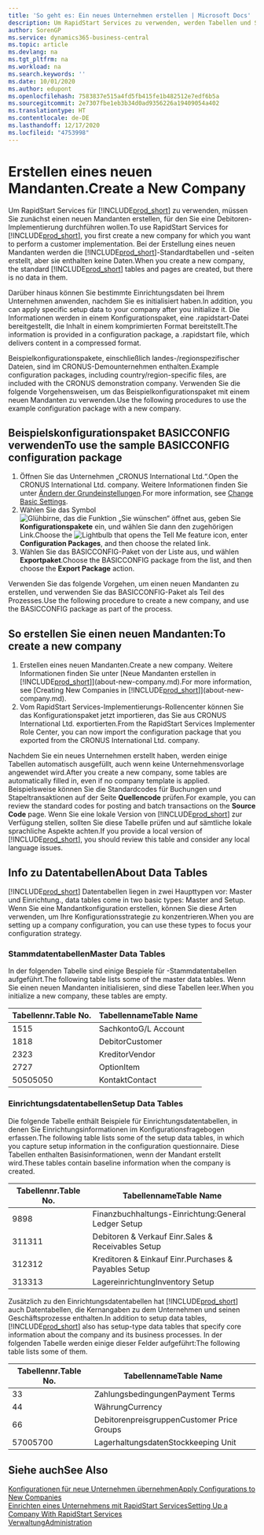 ```yaml
---
title: 'So geht es: Ein neues Unternehmen erstellen | Microsoft Docs'
description: Um RapidStart Services zu verwenden, werden Tabellen und Seiten erstellt, aber sie enthalten keine Daten.
author: SorenGP
ms.service: dynamics365-business-central
ms.topic: article
ms.devlang: na
ms.tgt_pltfrm: na
ms.workload: na
ms.search.keywords: ''
ms.date: 10/01/2020
ms.author: edupont
ms.openlocfilehash: 7583837e515a4fd5fb415fe1b482512e7edf6b5a
ms.sourcegitcommit: 2e7307fbe1eb3b34d0ad9356226a19409054a402
ms.translationtype: HT
ms.contentlocale: de-DE
ms.lasthandoff: 12/17/2020
ms.locfileid: "4753998"
---
```

# <a name="create-a-new-company"></a><span data-ttu-id="8edf6-103">Erstellen eines neuen Mandanten.</span><span class="sxs-lookup"><span data-stu-id="8edf6-103">Create a New Company</span></span>
<span data-ttu-id="8edf6-104">Um RapidStart Services für [!INCLUDE[prod_short](includes/prod_short.md)] zu verwenden, müssen Sie zunächst einen neuen Mandanten erstellen, für den Sie eine Debitoren-Implementierung durchführen wollen.</span><span class="sxs-lookup"><span data-stu-id="8edf6-104">To use RapidStart Services for [!INCLUDE[prod_short](includes/prod_short.md)], you first create a new company for which you want to perform a customer implementation.</span></span> <span data-ttu-id="8edf6-105">Bei der Erstellung eines neuen Mandanten werden die [!INCLUDE[prod_short](includes/prod_short.md)]-Standardtabellen und -seiten erstellt, aber sie enthalten keine Daten.</span><span class="sxs-lookup"><span data-stu-id="8edf6-105">When you create a new company, the standard [!INCLUDE[prod_short](includes/prod_short.md)] tables and pages are created, but there is no data in them.</span></span>

<span data-ttu-id="8edf6-106">Darüber hinaus können Sie bestimmte Einrichtungsdaten bei Ihrem Unternehmen anwenden, nachdem Sie es initialisiert haben.</span><span class="sxs-lookup"><span data-stu-id="8edf6-106">In addition, you can apply specific setup data to your company after you initialize it.</span></span> <span data-ttu-id="8edf6-107">Die Informationen werden in einem Konfigurationspaket, eine .rapidstart-Datei bereitgestellt, die Inhalt in einem komprimierten Format bereitstellt.</span><span class="sxs-lookup"><span data-stu-id="8edf6-107">The information is provided in a configuration package, a .rapidstart file, which delivers content in a compressed format.</span></span>  

<span data-ttu-id="8edf6-108">Beispielkonfigurationspakete, einschließlich landes-/regionspezifischer Dateien, sind im CRONUS-Demounternehmen enthalten.</span><span class="sxs-lookup"><span data-stu-id="8edf6-108">Example configuration packages, including country/region-specific files, are included with the CRONUS demonstration company.</span></span> <span data-ttu-id="8edf6-109">Verwenden Sie die folgende Vorgehensweisen, um das Beispielkonfigurationspaket mit einem neuen Mandanten zu verwenden.</span><span class="sxs-lookup"><span data-stu-id="8edf6-109">Use the following procedures to use the example configuration package with a new company.</span></span>  

## <a name="to-use-the-sample-basicconfig-configuration-package"></a><span data-ttu-id="8edf6-110">Beispielskonfigurationspaket BASICCONFIG verwenden</span><span class="sxs-lookup"><span data-stu-id="8edf6-110">To use the sample BASICCONFIG configuration package</span></span>  
1. <span data-ttu-id="8edf6-111">Öffnen Sie das Unternehmen „CRONUS International Ltd.“.</span><span class="sxs-lookup"><span data-stu-id="8edf6-111">Open the CRONUS International Ltd. company.</span></span> <span data-ttu-id="8edf6-112">Weitere Informationen finden Sie unter [Ändern der Grundeinstellungen](ui-change-basic-settings.md).</span><span class="sxs-lookup"><span data-stu-id="8edf6-112">For more information, see [Change Basic Settings](ui-change-basic-settings.md).</span></span>
2. <span data-ttu-id="8edf6-113">Wählen Sie das Symbol ![Glühbirne, das die Funktion „Sie wünschen“ öffnet](media/ui-search/search_small.png "Was möchten Sie tun?") aus, geben Sie **Konfigurationspakete** ein, und wählen Sie dann den zugehörigen Link.</span><span class="sxs-lookup"><span data-stu-id="8edf6-113">Choose the ![Lightbulb that opens the Tell Me feature](media/ui-search/search_small.png "Tell me what you want to do") icon, enter **Configuration Packages**, and then choose the related link.</span></span>  
3. <span data-ttu-id="8edf6-114">Wählen Sie das BASICCONFIG-Paket von der Liste aus, und wählen **Exportpaket**.</span><span class="sxs-lookup"><span data-stu-id="8edf6-114">Choose the BASICCONFIG package from the list, and then choose the **Export Package** action.</span></span>  

<span data-ttu-id="8edf6-115">Verwenden Sie das folgende Vorgehen, um einen neuen Mandanten zu erstellen, und verwenden Sie das BASICCONFIG-Paket als Teil des Prozesses.</span><span class="sxs-lookup"><span data-stu-id="8edf6-115">Use the following procedure to create a new company, and use the BASICCONFIG package as part of the process.</span></span>  

## <a name="to-create-a-new-company"></a><span data-ttu-id="8edf6-116">So erstellen Sie einen neuen Mandanten:</span><span class="sxs-lookup"><span data-stu-id="8edf6-116">To create a new company</span></span>  
1. <span data-ttu-id="8edf6-117">Erstellen eines neuen Mandanten.</span><span class="sxs-lookup"><span data-stu-id="8edf6-117">Create a new company.</span></span> <span data-ttu-id="8edf6-118">Weitere Informationen finden Sie unter [Neue Mandanten erstellen in [!INCLUDE[prod_short](includes/prod_short.md)]](about-new-company.md).</span><span class="sxs-lookup"><span data-stu-id="8edf6-118">For more information, see [Creating New Companies in [!INCLUDE[prod_short](includes/prod_short.md)]](about-new-company.md).</span></span>
2. <span data-ttu-id="8edf6-119">Vom RapidStart Services-Implementierungs-Rollencenter können Sie das Konfigurationspaket jetzt importieren, das Sie aus CRONUS International Ltd. exportierten.</span><span class="sxs-lookup"><span data-stu-id="8edf6-119">From the RapidStart Services Implementer Role Center, you can now import the configuration package that you exported from the CRONUS International Ltd. company.</span></span>

<span data-ttu-id="8edf6-120">Nachdem Sie ein neues Unternehmen erstellt haben, werden einige Tabellen automatisch ausgefüllt, auch wenn keine Unternehmensvorlage angewendet wird.</span><span class="sxs-lookup"><span data-stu-id="8edf6-120">After you create a new company, some tables are automatically filled in, even if no company template is applied.</span></span> <span data-ttu-id="8edf6-121">Beispielsweise können Sie die Standardcodes für Buchungen und Stapeltransaktionen auf der Seite **Quellencode** prüfen.</span><span class="sxs-lookup"><span data-stu-id="8edf6-121">For example, you can review the standard codes for posting and batch transactions on the **Source Code** page.</span></span> <span data-ttu-id="8edf6-122">Wenn Sie eine lokale Version von [!INCLUDE[prod_short](includes/prod_short.md)] zur Verfügung stellen, sollten Sie diese Tabelle prüfen und auf sämtliche lokale sprachliche Aspekte achten.</span><span class="sxs-lookup"><span data-stu-id="8edf6-122">If you provide a local version of [!INCLUDE[prod_short](includes/prod_short.md)], you should review this table and consider any local language issues.</span></span>

## <a name="about-data-tables"></a><span data-ttu-id="8edf6-123">Info zu Datentabellen</span><span class="sxs-lookup"><span data-stu-id="8edf6-123">About Data Tables</span></span>
[!INCLUDE[prod_short](includes/prod_short.md)]  <span data-ttu-id="8edf6-124">Datentabellen liegen in zwei Haupttypen vor: Master und Einrichtung.</span><span class="sxs-lookup"><span data-stu-id="8edf6-124">, data tables come in two basic types: Master and Setup.</span></span> <span data-ttu-id="8edf6-125">Wenn Sie eine Mandantkonfiguration erstellen, können Sie diese Arten verwenden, um Ihre Konfigurationsstrategie zu konzentrieren.</span><span class="sxs-lookup"><span data-stu-id="8edf6-125">When you are setting up a company configuration, you can use these types to focus your configuration strategy.</span></span>  

### <a name="master-data-tables"></a><span data-ttu-id="8edf6-126">Stammdatentabellen</span><span class="sxs-lookup"><span data-stu-id="8edf6-126">Master Data Tables</span></span>  
<span data-ttu-id="8edf6-127">In der folgenden Tabelle sind einige Bespiele für -Stammdatentabellen aufgeführt.</span><span class="sxs-lookup"><span data-stu-id="8edf6-127">The following table lists some of the master data tables.</span></span> <span data-ttu-id="8edf6-128">Wenn Sie einen neuen Mandanten initialisieren, sind diese Tabellen leer.</span><span class="sxs-lookup"><span data-stu-id="8edf6-128">When you initialize a new company, these tables are empty.</span></span>  

|<span data-ttu-id="8edf6-129">Tabellennr.</span><span class="sxs-lookup"><span data-stu-id="8edf6-129">Table No.</span></span>|<span data-ttu-id="8edf6-130">Tabellenname</span><span class="sxs-lookup"><span data-stu-id="8edf6-130">Table Name</span></span>|  
|-------------------|--------------------|  
|<span data-ttu-id="8edf6-131">15</span><span class="sxs-lookup"><span data-stu-id="8edf6-131">15</span></span>|<span data-ttu-id="8edf6-132">Sachkonto</span><span class="sxs-lookup"><span data-stu-id="8edf6-132">G/L Account</span></span>|  
|<span data-ttu-id="8edf6-133">18</span><span class="sxs-lookup"><span data-stu-id="8edf6-133">18</span></span>|<span data-ttu-id="8edf6-134">Debitor</span><span class="sxs-lookup"><span data-stu-id="8edf6-134">Customer</span></span>|  
|<span data-ttu-id="8edf6-135">23</span><span class="sxs-lookup"><span data-stu-id="8edf6-135">23</span></span>|<span data-ttu-id="8edf6-136">Kreditor</span><span class="sxs-lookup"><span data-stu-id="8edf6-136">Vendor</span></span>|  
|<span data-ttu-id="8edf6-137">27</span><span class="sxs-lookup"><span data-stu-id="8edf6-137">27</span></span>|<span data-ttu-id="8edf6-138">Option</span><span class="sxs-lookup"><span data-stu-id="8edf6-138">Item</span></span>|  
|<span data-ttu-id="8edf6-139">5050</span><span class="sxs-lookup"><span data-stu-id="8edf6-139">5050</span></span>|<span data-ttu-id="8edf6-140">Kontakt</span><span class="sxs-lookup"><span data-stu-id="8edf6-140">Contact</span></span>|  

### <a name="setup-data-tables"></a><span data-ttu-id="8edf6-141">Einrichtungsdatentabellen</span><span class="sxs-lookup"><span data-stu-id="8edf6-141">Setup Data Tables</span></span>  
<span data-ttu-id="8edf6-142">Die folgende Tabelle enthält Beispiele für Einrichtungsdatentabellen, in denen Sie Einrichtungsinformationen im Konfigurationsfragebogen erfassen.</span><span class="sxs-lookup"><span data-stu-id="8edf6-142">The following table lists some of the setup data tables, in which you capture setup information in the configuration questionnaire.</span></span> <span data-ttu-id="8edf6-143">Diese Tabellen enthalten Basisinformationen, wenn der Mandant erstellt wird.</span><span class="sxs-lookup"><span data-stu-id="8edf6-143">These tables contain baseline information when the company is created.</span></span>  

|<span data-ttu-id="8edf6-144">Tabellennr.</span><span class="sxs-lookup"><span data-stu-id="8edf6-144">Table No.</span></span>|<span data-ttu-id="8edf6-145">Tabellenname</span><span class="sxs-lookup"><span data-stu-id="8edf6-145">Table Name</span></span>|  
|-------------------|--------------------|  
|<span data-ttu-id="8edf6-146">98</span><span class="sxs-lookup"><span data-stu-id="8edf6-146">98</span></span>|<span data-ttu-id="8edf6-147">Finanzbuchhaltungs-Einrichtung:</span><span class="sxs-lookup"><span data-stu-id="8edf6-147">General Ledger Setup</span></span>|  
|<span data-ttu-id="8edf6-148">311</span><span class="sxs-lookup"><span data-stu-id="8edf6-148">311</span></span>|<span data-ttu-id="8edf6-149">Debitoren & Verkauf Einr.</span><span class="sxs-lookup"><span data-stu-id="8edf6-149">Sales & Receivables Setup</span></span>|  
|<span data-ttu-id="8edf6-150">312</span><span class="sxs-lookup"><span data-stu-id="8edf6-150">312</span></span>|<span data-ttu-id="8edf6-151">Kreditoren & Einkauf Einr.</span><span class="sxs-lookup"><span data-stu-id="8edf6-151">Purchases & Payables Setup</span></span>|  
|<span data-ttu-id="8edf6-152">313</span><span class="sxs-lookup"><span data-stu-id="8edf6-152">313</span></span>|<span data-ttu-id="8edf6-153">Lagereinrichtung</span><span class="sxs-lookup"><span data-stu-id="8edf6-153">Inventory Setup</span></span>|  

<span data-ttu-id="8edf6-154">Zusätzlich zu den Einrichtungsdatentabellen hat [!INCLUDE[prod_short](includes/prod_short.md)] auch Datentabellen, die Kernangaben zu dem Unternehmen und seinen Geschäftsprozesse enthalten.</span><span class="sxs-lookup"><span data-stu-id="8edf6-154">In addition to setup data tables, [!INCLUDE[prod_short](includes/prod_short.md)] also has setup-type data tables that specify core information about the company and its business processes.</span></span> <span data-ttu-id="8edf6-155">In der folgenden Tabelle werden einige dieser Felder aufgeführt:</span><span class="sxs-lookup"><span data-stu-id="8edf6-155">The following table lists some of them.</span></span>  

|<span data-ttu-id="8edf6-156">Tabellennr.</span><span class="sxs-lookup"><span data-stu-id="8edf6-156">Table No.</span></span>|<span data-ttu-id="8edf6-157">Tabellenname</span><span class="sxs-lookup"><span data-stu-id="8edf6-157">Table Name</span></span>|  
|-------------------|--------------------|  
|<span data-ttu-id="8edf6-158">3</span><span class="sxs-lookup"><span data-stu-id="8edf6-158">3</span></span>|<span data-ttu-id="8edf6-159">Zahlungsbedingungen</span><span class="sxs-lookup"><span data-stu-id="8edf6-159">Payment Terms</span></span>|  
|<span data-ttu-id="8edf6-160">4</span><span class="sxs-lookup"><span data-stu-id="8edf6-160">4</span></span>|<span data-ttu-id="8edf6-161">Währung</span><span class="sxs-lookup"><span data-stu-id="8edf6-161">Currency</span></span>|  
|<span data-ttu-id="8edf6-162">6</span><span class="sxs-lookup"><span data-stu-id="8edf6-162">6</span></span>|<span data-ttu-id="8edf6-163">Debitorenpreisgruppen</span><span class="sxs-lookup"><span data-stu-id="8edf6-163">Customer Price Groups</span></span>|  
|<span data-ttu-id="8edf6-164">5700</span><span class="sxs-lookup"><span data-stu-id="8edf6-164">5700</span></span>|<span data-ttu-id="8edf6-165">Lagerhaltungsdaten</span><span class="sxs-lookup"><span data-stu-id="8edf6-165">Stockkeeping Unit</span></span>|

  

## <a name="see-also"></a><span data-ttu-id="8edf6-166">Siehe auch</span><span class="sxs-lookup"><span data-stu-id="8edf6-166">See Also</span></span>  
[<span data-ttu-id="8edf6-167">Konfigurationen für neue Unternehmen übernehmen</span><span class="sxs-lookup"><span data-stu-id="8edf6-167">Apply Configurations to New Companies</span></span>](admin-apply-configuration-to-new-companies.md)  
[<span data-ttu-id="8edf6-168">Einrichten eines Unternehmens mit RapidStart Services</span><span class="sxs-lookup"><span data-stu-id="8edf6-168">Setting Up a Company With RapidStart Services</span></span>](admin-set-up-a-company-with-rapidstart.md)  
[<span data-ttu-id="8edf6-169">Verwaltung</span><span class="sxs-lookup"><span data-stu-id="8edf6-169">Administration</span></span>](admin-setup-and-administration.md)
